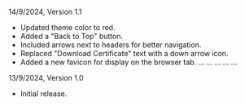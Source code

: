 14/9/2024, Version 1.1
- Updated theme color to red.
- Added a "Back to Top" button.
- Included arrows next to headers for better navigation.
- Replaced "Download Certificate" text with a down arrow icon.
- Added a new favicon for display on the browser tab.
... ... ... ... ...

13/9/2024, Version 1.0
- Initial release.
